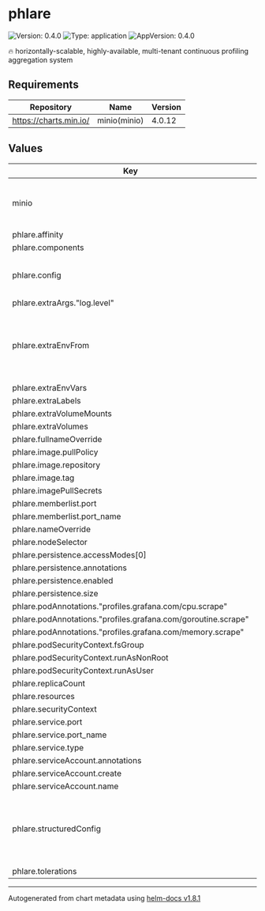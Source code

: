 # phlare

![Version: 0.4.0](https://img.shields.io/badge/Version-0.4.0-informational?style=flat-square) ![Type: application](https://img.shields.io/badge/Type-application-informational?style=flat-square) ![AppVersion: 0.4.0](https://img.shields.io/badge/AppVersion-0.4.0-informational?style=flat-square)

🔥 horizontally-scalable, highly-available, multi-tenant continuous profiling aggregation system

## Requirements

| Repository | Name | Version |
|------------|------|---------|
| https://charts.min.io/ | minio(minio) | 4.0.12 |

## Values

| Key | Type | Default | Description |
|-----|------|---------|-------------|
| minio | object | `{"buckets":[{"name":"grafana-phlare-data","policy":"none","purge":false}],"drivesPerNode":2,"enabled":false,"persistence":{"size":"5Gi"},"podAnnotations":{"phlare.grafana.com/port":"9000","phlare.grafana.com/scrape":"true"},"replicas":1,"resources":{"requests":{"cpu":"100m","memory":"128Mi"}},"rootPassword":"supersecret","rootUser":"grafana-phlare"}` | ----------------------------------- |
| phlare.affinity | object | `{}` |  |
| phlare.components | object | `{}` |  |
| phlare.config | string | The config depends on other values been set, details can be found in [`values.yaml`](./values.yaml) | Contains Phlare's configuration as a string. |
| phlare.extraArgs."log.level" | string | `"debug"` |  |
| phlare.extraEnvFrom | list | `[]` | Environment variables from secrets or configmaps to add to the pods |
| phlare.extraEnvVars | object | `{}` |  |
| phlare.extraLabels | object | `{}` |  |
| phlare.extraVolumeMounts | list | `[]` |  |
| phlare.extraVolumes | list | `[]` |  |
| phlare.fullnameOverride | string | `""` |  |
| phlare.image.pullPolicy | string | `"IfNotPresent"` |  |
| phlare.image.repository | string | `"grafana/phlare"` |  |
| phlare.image.tag | string | `"0.5.0"` |  |
| phlare.imagePullSecrets | list | `[]` |  |
| phlare.memberlist.port | int | `7946` |  |
| phlare.memberlist.port_name | string | `"memberlist"` |  |
| phlare.nameOverride | string | `""` |  |
| phlare.nodeSelector | object | `{}` |  |
| phlare.persistence.accessModes[0] | string | `"ReadWriteOnce"` |  |
| phlare.persistence.annotations | object | `{}` |  |
| phlare.persistence.enabled | bool | `false` |  |
| phlare.persistence.size | string | `"10Gi"` |  |
| phlare.podAnnotations."profiles.grafana.com/cpu.scrape" | string | `"true"` |  |
| phlare.podAnnotations."profiles.grafana.com/goroutine.scrape" | string | `"true"` |  |
| phlare.podAnnotations."profiles.grafana.com/memory.scrape" | string | `"true"` |  |
| phlare.podSecurityContext.fsGroup | int | `10001` |  |
| phlare.podSecurityContext.runAsNonRoot | bool | `true` |  |
| phlare.podSecurityContext.runAsUser | int | `10001` |  |
| phlare.replicaCount | int | `1` |  |
| phlare.resources | object | `{}` |  |
| phlare.securityContext | object | `{}` |  |
| phlare.service.port | int | `4100` |  |
| phlare.service.port_name | string | `"http2"` |  |
| phlare.service.type | string | `"ClusterIP"` |  |
| phlare.serviceAccount.annotations | object | `{}` |  |
| phlare.serviceAccount.create | bool | `true` |  |
| phlare.serviceAccount.name | string | `""` |  |
| phlare.structuredConfig | object | `{}` | Allows to override Phlare's configuration using structured format. |
| phlare.tolerations | list | `[]` |  |

----------------------------------------------
Autogenerated from chart metadata using [helm-docs v1.8.1](https://github.com/norwoodj/helm-docs/releases/v1.8.1)
